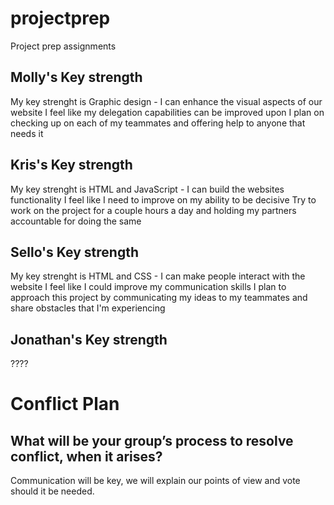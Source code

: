 # projectprep
Project prep assignments
## Molly's Key strength
My key strenght is Graphic design -
I can enhance the visual aspects of our website
I feel like my delegation capabilities can be improved upon
I plan on checking up on each of my teammates and offering help to anyone that needs it

## Kris's Key strength
My key strenght is HTML and JavaScript -
I can build the websites functionality
I feel like I need to improve on my ability to be decisive
Try to work on the project for a couple hours a day and holding my partners accountable for doing the same

## Sello's Key strength
My key strenght is HTML and CSS -
I can make people interact with the website
I feel like I could improve my communication skills
I plan to approach this project by communicating my ideas to my teammates and share obstacles that I'm experiencing 

## Jonathan's Key strength
????


# Conflict Plan

## What will be your group’s process to resolve conflict, when it arises?
Communication will be key, we will explain our points of view and vote should it be needed.